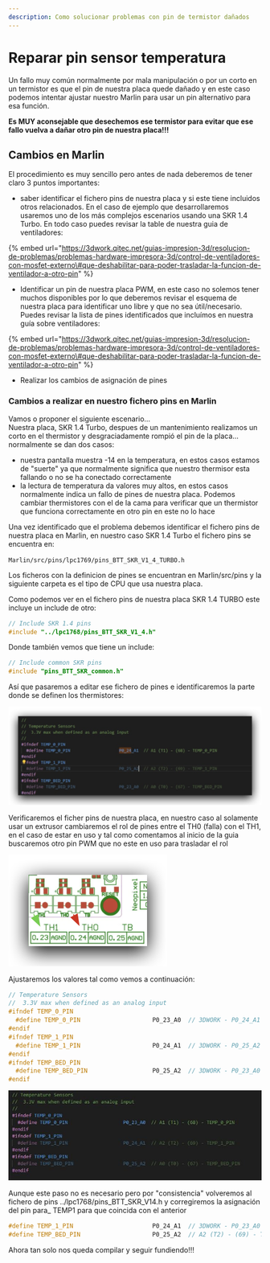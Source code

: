 ```yaml
---
description: Como solucionar problemas con pin de termistor dañados
---
```


# Reparar pin sensor temperatura

Un fallo muy común normalmente por mala manipulación o por un corto en un termistor es que el pin de nuestra placa quede dañado y en este caso podemos intentar ajustar nuestro Marlin para usar un pin alternativo para esa función.

**Es MUY aconsejable que desechemos ese termistor para evitar que ese fallo vuelva a dañar otro pin de nuestra placa!!!**

## Cambios en Marlin

El procedimiento es muy sencillo pero antes de nada deberemos de tener claro 3 puntos importantes:

* saber identificar el fichero pins de nuestra placa y si este tiene incluidos otros relacionados. En el caso de ejemplo que desarrollaremos usaremos uno de los más complejos escenarios usando una SKR 1.4 Turbo.  En todo caso puedes revisar la table de nuestra guia de ventiladores:

{% embed url="https://3dwork.qitec.net/guias-impresion-3d/resolucion-de-problemas/problemas-hardware-impresora-3d/control-de-ventiladores-con-mosfet-externo\#que-deshabilitar-para-poder-trasladar-la-funcion-de-ventilador-a-otro-pin" %}

* Identificar un pin de nuestra placa PWM, en este caso no solemos tener muchos disponibles por lo que deberemos revisar el esquema de nuestra placa para identificar uno libre y que no sea útil/necesario.  Puedes revisar la lista de pines identificados que incluímos en nuestra guía sobre ventiladores:

{% embed url="https://3dwork.qitec.net/guias-impresion-3d/resolucion-de-problemas/problemas-hardware-impresora-3d/control-de-ventiladores-con-mosfet-externo\#que-deshabilitar-para-poder-trasladar-la-funcion-de-ventilador-a-otro-pin" %}

* Realizar los cambios de asignación de pines

### Cambios a realizar en nuestro fichero pins en Marlin

Vamos o proponer el siguiente escenario...  
Nuestra placa, SKR 1.4 Turbo, despues de un mantenimiento realizamos un corto en el thermistor y desgraciadamente rompió el pin de la placa... normalmente se dan dos casos:

* nuestra pantalla muestra -14 en la temperatura, en estos casos estamos de "suerte" ya que normalmente significa que nuestro thermisor esta fallando o no se ha conectado correctamente
* la lectura de temperatura da valores muy altos, en estos casos normalmente indica un fallo de pines de nuestra placa. Podemos cambiar thermistores con el de la cama para verificar que un thermistor que funciona correctamente en otro pin en este no lo hace

Una vez identificado que el problema debemos identificar el fichero pins de nuestra placa en Marlin, en nuestro caso SKR 1.4 Turbo el fichero pins se encuentra en:

`Marlin/src/pins/lpc1769/pins_BTT_SKR_V1_4_TURBO.h`

Los ficheros con la definicion de pines se encuentran en Marlin/src/pins y la siguiente carpeta es el tipo de CPU que usa nuestra placa.

Como podemos ver en el fichero pins de nuestra placa SKR 1.4 TURBO este incluye un include de otro:

```cpp
// Include SKR 1.4 pins
#include "../lpc1768/pins_BTT_SKR_V1_4.h"
```

Donde también vemos que tiene un include:

```cpp
// Include common SKR pins
#include "pins_BTT_SKR_common.h"
```

Así que pasaremos a editar ese fichero de pines e identificaremos la parte donde se definen los thermistores:

![](../../../.gitbook/assets/image%20%2841%29.png)

Verificaremos el ficher pins de nuestra placa, en nuestro caso al solamente usar un extrusor cambiaremos el rol de pines entre el TH0 \(falla\) con el TH1, en el caso de estar en uso y tal como comentamos al inicio de la guia buscaremos otro pin PWM que no este en uso para trasladar el rol

![Esquema de pines de nuestra SKR 1.4, el TH0 con flecha roja lo trasladaremos al TH1 con flecha verde.](../../../.gitbook/assets/image%20%2840%29.png)

Ajustaremos los valores tal como vemos a continuación:

```cpp
// Temperature Sensors
//  3.3V max when defined as an analog input
#ifndef TEMP_0_PIN
  #define TEMP_0_PIN                    P0_23_A0  // 3DWORK - P0_24_A1 Valor Original - A1 (T1) - (68) - TEMP_0_PIN
#endif
#ifndef TEMP_1_PIN
  #define TEMP_1_PIN                    P0_24_A1  // 3DWORK - P0_25_A2 Valor Original - A2 (T2) - (69) - TEMP_1_PIN
#endif
#ifndef TEMP_BED_PIN
  #define TEMP_BED_PIN                  P0_25_A2  // 3DWORK - P0_23_A0 Valor Original - A0 (T0) - (67) - TEMP_BED_PIN
#endif
```

![](../../../.gitbook/assets/image%20%2842%29.png)

Aunque este paso no es necesario pero por "consistencia" volveremos al fichero de pins ../lpc1768/pins\_BTT\_SKR_V14.h y corregiremos la asignación del pin para_ TEMP1 para que coincida con el anterior

```cpp
#define TEMP_1_PIN                      P0_24_A1  // 3DWORK - P0_23_A0 Valor Original - A0 (T0) - (67) - TEMP_1_PIN
#define TEMP_BED_PIN                    P0_25_A2  // A2 (T2) - (69) - TEMP_BED_PIN
```

Ahora tan solo nos queda compilar y seguir fundiendo!!!

